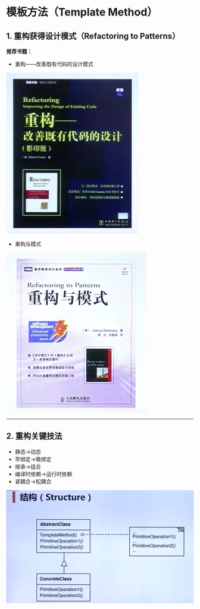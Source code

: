 # 模板方法（Template Method）

## 1. 重构获得设计模式（Refactoring to Patterns）

**推荐书籍：**

*   重构——改善既有代码的设计模式

![image-20221031215737724](../images/image-20221031215737724.png)

*   重构与模式

![image-20221031215716422](../images/image-20221031215716422.png)

---

## 2. 重构关键技法

*   静态->动态
*   早绑定->晚绑定
*   继承->组合
*   编译时依赖->运行时依赖
*   紧耦合->松耦合

![image-20221031222729662](../images/image-20221031222729662.png)